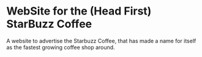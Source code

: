 # WebSite for the (Head First) StarBuzz Coffee
A website to advertise the Starbuzz Coffee, that has made a name for itself as the fastest
growing coffee shop around.